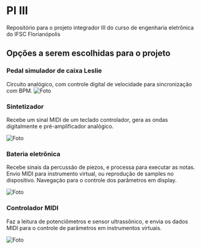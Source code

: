 # PI III
Repositório para o projeto integrador III do curso de engenharia eletrônica do IFSC Florianópolis

## Opções a serem escolhidas para o projeto

### Pedal simulador de caixa Leslie

Circuito analógico, com controle digital de velocidade para sincronização com BPM.
![Foto](https://2.bp.blogspot.com/-mL9AckHYdmQ/WniN47mAiwI/AAAAAAAAFA8/voqrqtyQam8Xzzmubx87KRZPkb8YrZk7wCLcBGAs/s1600/rotary_fig1-1.png)

### Sintetizador

Recebe um sinal MIDI de um teclado controlador, gera as ondas digitalmente e 
pré-amplificador analógico.

![Foto](https://static.wixstatic.com/media/941e6c_e433fe5f52164254b7d58f5605c76abc~mv2.png/v1/fill/w_600,h_300,al_c,q_80,usm_0.66_1.00_0.01/941e6c_e433fe5f52164254b7d58f5605c76abc~mv2.webp)

### Bateria eletrônica

Recebe sinais da percussão de piezos, e processa para executar as notas. 
Envio MIDI para instrumento virtual, ou reprodução de samples no dispositivo.
Navegação para o controle dos parâmetros em display.

![Foto](https://images-americanas.b2w.io/produtos/01/00/oferta/39993/7/39993780_1GG.jpg)

### Controlador MIDI

Faz a leitura de potenciômetros e sensor ultrassônico, e envia os dados MIDI 
para o controle de parâmetros em instrumentos virtuais.

![Foto](https://encrypted-tbn0.gstatic.com/images?q=tbn:ANd9GcRtxWY-4AN7EA7D_yhewy9r2RSekmYi3GKt43nv4YDEb3Ut3cKL_A)
